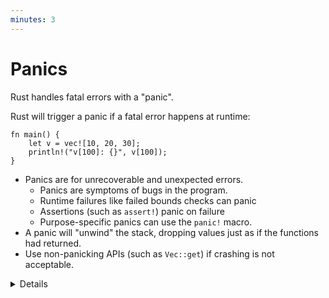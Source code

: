 ```yaml
---
minutes: 3
---
```


# Panics

Rust handles fatal errors with a "panic".

Rust will trigger a panic if a fatal error happens at runtime:

```rust,editable,should_panic
fn main() {
    let v = vec![10, 20, 30];
    println!("v[100]: {}", v[100]);
}
```

* Panics are for unrecoverable and unexpected errors.
  * Panics are symptoms of bugs in the program.
  * Runtime failures like failed bounds checks can panic
  * Assertions (such as `assert!`) panic on failure
  * Purpose-specific panics can use the `panic!` macro.
* A panic will "unwind" the stack, dropping values just as if the functions had returned.
* Use non-panicking APIs (such as `Vec::get`) if crashing is not acceptable.

<details>

By default, a panic will cause the stack to unwind. The unwinding can be caught:

```rust,editable
use std::panic;

fn main() {
    let result = panic::catch_unwind(|| {
        "No problem here!"
    });
    println!("{result:?}");

    let result = panic::catch_unwind(|| {
        panic!("oh no!");
    });
    println!("{result:?}");
}
```

- Catching is unusual; do not attempt to implement exceptions with `catch_unwind`!
- This can be useful in servers which should keep running even if a single
  request crashes.
- This does not work if `panic = 'abort'` is set in your `Cargo.toml`.

</details>
